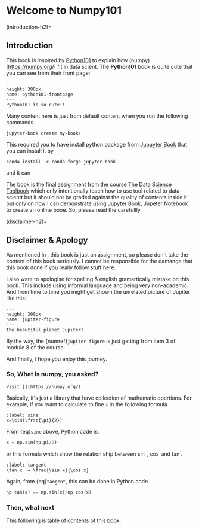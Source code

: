 # Welcome to Numpy101

(introduction-h2)=
## Introduction

This book is inspired by [Python101](https://python101.ml/intro.html) to explain how (numpy)[https://numpy.org/] fit in data scient. The **Python101** book is quite cute that you can see from their front page:

```{figure} images/python101_frontpage.png
---
height: 300px
name: python101-frontpage
---
Python101 is so cute!! 
```

Many content here is just from default content when you run the following commands. 

```shell
jupyter-book create my-book/
```

This required you to have install python package from [Jupuyter Book](https://jupyterbook.org/en/stable/intro.html) that you can install it by
```shell
conda install -c conda-forge jupyter-book
```

and it can 

The book is the final assignment from the course [The Data Science Toolbook](https://extendedlearning.ubc.ca/courses/data-science-toolbox/fs041) which only intentionally teach how to use tool related to data scientt but it should not be graded against the quality of contents inside it but only on how I can demonstrate using Jupyter Book, Jupeter Notebook to create an online booe. So, please read the [](disclaimer-h2) carefullly.

(disclaimer-h2)=
## Disclaimer & Apology

As mentioned in [](introduction-h2), this book is just an assignment, so please don't take the content of this book seriously. I cannot be responsible for the damange that this book done if you really follow stuff here.

I also want to apologise for spelling & english gramartically mistake on this book. This include using informal language and being very non-academic. And from time to time you might get shown the unrelated picture of Jupiter like this:
 
```{figure} https://solarsystem.nasa.gov/system/resources/detail_files/2486_stsci-h-p1936a_1800.jpg
---
height: 300px
name: jupiter-figure
---
The beautiful planet Jupiter!
```
By the way, the {numref}`jupiter-figure` is just getting from item 3 of module 8 of the course.

And finally, I hope you enjoy this journey.

### So, What is numpy, you asked?

```{margin} Where can I find Numpy?
Visit [](https://numpy.org/)
```

Basically, it's just a library that have collection of mathematic opertions. For example, if you want to calculate to fine `x` in the following formula.

```{math}
:label: sine
x=\sin(\frac{\pi}{2})
```

From {eq}`sine` above, Python code is:

```python
x = np.sin(np.pi/2)
```

or this formala which show the relation ship between $\sin$ , $\cos$ and $\tan$.

```{math}
:label: tangent
\tan x  = \frac{\sin x}{\cos x}
```

Again, from {eq}`tangent`, this can be done in Python code.

```python
np.tan(x) == np.sin(x)/np.cos(x)
```

### Then, what next

This following is table of contents of this book.
```{tableofcontents}
```
